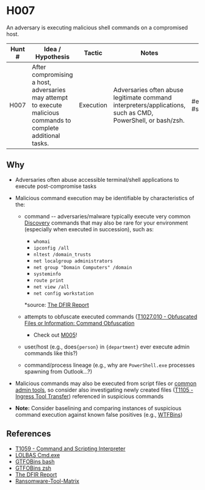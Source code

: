 # H007
An adversary is executing malicious shell commands on a compromised host.

| Hunt # | Idea / Hypothesis                                                                 | Tactic           | Notes                                   | Tags                                   | Submitter   |
|--------------|----------------------------------------------------------------------------|------------------|-----------------------------------------|----------------------------------------|----------------------------------------|
| H007    | After compromising a host, adversaries may attempt to execute malicious commands to complete additional tasks. | Execution | Adversaries often abuse legitimate command interpreters/applications, such as CMD, PowerShell, or bash/zsh. | #execution #sus | [Jamie Williams](https://x.com/jamieantisocial) |

## Why

- Adversaries often abuse accessible terminal/shell applications to execute post-compromise tasks
- Malicious command execution may be identifiable by characteristics of the:
  - command -- adversaries/malware typically execute very common [Discovery](https://attack.mitre.org/tactics/TA0007/) commands that may also be rare for your environment (especially when executed in succession), such as:
      - `whomai`
      - `ipconfig /all`
      - `nltest /domain_trusts`
      - `net localgroup administrators`
      - `net group "Domain Computers" /domain`
      - `systeminfo`
      - `route print`
      - `net view /all`
      - `net config workstation`
     
      *source: [The DFIR Report](https://thedfirreport.com/)
  - attempts to obfuscate executed commands ([T1027.010 - Obfuscated Files or Information: Command Obfuscation](https://attack.mitre.org/techniques/T1027/010/)
      - Check out [M005](https://github.com/triw0lf/THOR/blob/main/Hunts/Model-Assisted/M005.md)!
  - user/host (e.g., does`{person}` in `{department}` ever execute admin commands like this?)
  - command/process lineage (e.g., why are `PowerShell.exe` processes spawning from Outlook...?)

- Malicious commands may also be executed from script files or [common admin tools](https://github.com/BushidoUK/Ransomware-Tool-Matrix/blob/main/Tools/DiscoveryEnum.md), so consider also investigating newly created files ([T1105 - Ingress Tool Transfer](https://attack.mitre.org/techniques/T1105/)) referenced in suspicious commands
- **Note:** Consider baselining and comparing instances of suspicious command execution against known false positives (e.g., [WTFBins](https://wtfbins.wtf/))


## References

- [T1059 - Command and Scripting Interpreter](https://attack.mitre.org/techniques/T1059/)
- [LOLBAS Cmd.exe](https://lolbas-project.github.io/lolbas/Binaries/Cmd/)
- [GTFOBins bash](https://gtfobins.github.io/gtfobins/bash/)
- [GTFOBins zsh](https://gtfobins.github.io/gtfobins/zsh/)
- [The DFIR Report](https://thedfirreport.com/)
- [Ransomware-Tool-Matrix](https://github.com/BushidoUK/Ransomware-Tool-Matrix)
